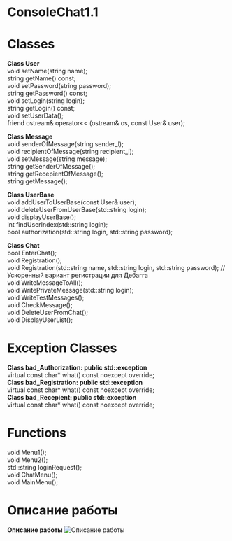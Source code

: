 # ConsoleChat1.1

# Classes
**Class User** \
void setName(string name); \
string getName() const; \
void setPassword(string password); \
string getPassword() const; \
void setLogin(string login); \
string getLogin() const; \
void setUserData(); \
friend ostream& operator<< (ostream& os, const User& user); 

**Class Message** \
void senderOfMessage(string sender_l); \
void recipientOfMessage(string recipient_l); \
void setMessage(string message); \
string getSenderOfMessage(); \
string getRecepientOfMessage(); \
string getMessage(); 

**Class UserBase** \
void addUserToUserBase(const User& user); \
void deleteUserFromUserBase(std::string login); \
void displayUserBase(); \
int findUserIndex(std::string login); \
bool authorization(std::string login, std::string password);

**Class Chat** \
bool EnterChat(); \
void Registration(); \
void Registration(std::string name, std::string login, std::string password); //Ускоренный вариант регистрации для Дебагга	 \
void WriteMessageToAll(); \
void WritePrivateMessage(std::string login); \
void WriteTestMessages(); \
void CheckMessage(); \
void DeleteUserFromChat(); \
void DisplayUserList();	

# Exception Classes
**Class bad_Authorization: public std::exception** \
virtual const char* what() const noexcept override; \
**Class bad_Registration: public std::exception** \
virtual const char* what() const noexcept override; \
**Class bad_Recepient: public std::exception** \
virtual const char* what() const noexcept override; 

# Functions
void Menu1(); \
void Menu2(); \
std::string loginRequest(); \
void ChatMenu(); \
void MainMenu(); 

# Описание работы
**Описание работы**
![Описание работы](https://github.com/AtliTyr/ConsoleChat1.1/assets/48732012/bad6ba6c-5c57-4c4f-bfab-7fa436b0f1c6)
